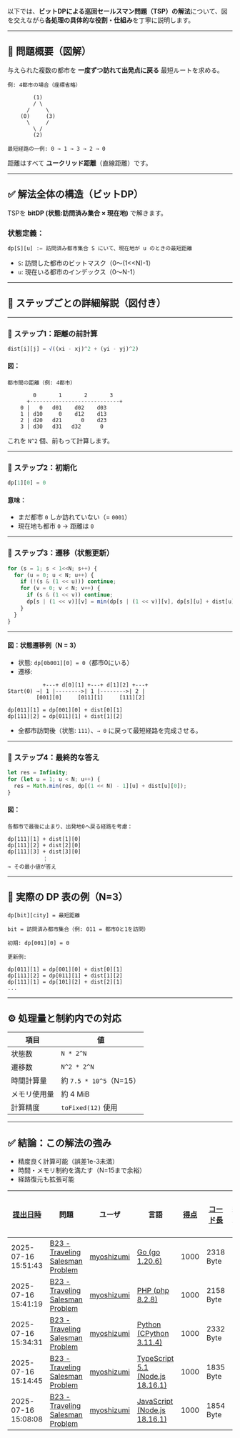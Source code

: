 以下では、**ビットDPによる巡回セールスマン問題（TSP）の解法**について、図を交えながら**各処理の具体的な役割・仕組み**を丁寧に説明します。

---

## 🧭 問題概要（図解）

与えられた複数の都市を **一度ずつ訪れて出発点に戻る** 最短ルートを求める。

```
例: 4都市の場合（座標省略）

        (1)
        / \
      /     \
    (0)     (3)
      \     /
        \ /
        (2)

最短経路の一例: 0 → 1 → 3 → 2 → 0
```

距離はすべて **ユークリッド距離**（直線距離）です。

---

## ✅ 解法全体の構造（ビットDP）

TSPを **bitDP (状態:訪問済み集合 × 現在地)** で解きます。

### 状態定義：

```ts
dp[S][u] := 訪問済み都市集合 S にいて、現在地が u のときの最短距離
```

* `S`: 訪問した都市のビットマスク（0〜(1<\<N)-1）
* `u`: 現在いる都市のインデックス（0〜N-1）

---

## 🧩 ステップごとの詳細解説（図付き）

---

### 🥇 ステップ1：距離の前計算

```ts
dist[i][j] = √((xi - xj)^2 + (yi - yj)^2)
```

#### 図：

```
都市間の距離（例: 4都市）

        0       1       2       3
      +----------------------------+
    0 |   0   d01    d02    d03
    1 | d10     0    d12    d13
    2 | d20   d21      0    d23
    3 | d30   d31   d32      0
```

これを `N^2` 個、前もって計算します。

---

### 🥈 ステップ2：初期化

```ts
dp[1][0] = 0
```

#### 意味：

* まだ都市 `0` しか訪れていない（= `0001`）
* 現在地も都市 `0` → 距離は `0`

---

### 🥉 ステップ3：遷移（状態更新）

```ts
for (s = 1; s < 1<<N; s++) {
  for (u = 0; u < N; u++) {
    if (!(s & (1 << u))) continue;
    for (v = 0; v < N; v++) {
      if (s & (1 << v)) continue;
      dp[s | (1 << v)][v] = min(dp[s | (1 << v)][v], dp[s][u] + dist[u][v]);
    }
  }
}
```

---

#### 図：状態遷移例（N = 3）

* 状態: `dp[0b001][0] = 0`（都市0にいる）
* 遷移:

```
           +---+ d[0][1] +---+ d[1][2] +---+
Start(0) →| 1 |-------->| 1 |-------->| 2 |
         [001][0]     [011][1]     [111][2]

dp[011][1] = dp[001][0] + dist[0][1]
dp[111][2] = dp[011][1] + dist[1][2]
```

* 全都市訪問後（状態: `111`）、`→ 0` に戻って最短経路を完成させる。

---

### 🏁 ステップ4：最終的な答え

```ts
let res = Infinity;
for (let u = 1; u < N; u++) {
  res = Math.min(res, dp[(1 << N) - 1][u] + dist[u][0]);
}
```

#### 図：

```
各都市で最後に止まり、出発地0へ戻る経路を考慮：

dp[111][1] + dist[1][0]
dp[111][2] + dist[2][0]
dp[111][3] + dist[3][0]
           ︙
→ その最小値が答え
```

---

## 🧠 実際の DP 表の例（N=3）

```
dp[bit][city] = 最短距離

bit = 訪問済み都市集合（例: 011 = 都市0と1を訪問）

初期: dp[001][0] = 0

更新例:

dp[011][1] = dp[001][0] + dist[0][1]
dp[111][2] = dp[011][1] + dist[1][2]
dp[111][1] = dp[101][2] + dist[2][1]
...
```

---

## ⚙ 処理量と制約内での対応

| 項目     | 値                    |
| ------ | -------------------- |
| 状態数    | `N * 2^N`            |
| 遷移数    | `N^2 * 2^N`          |
| 時間計算量  | 約 `7.5 * 10^5`（N=15） |
| メモリ使用量 | 約 4 MiB              |
| 計算精度   | `toFixed(12)` 使用     |

---

## ✅ 結論：この解法の強み

* 精度良く計算可能（誤差1e-3未満）
* 時間・メモリ制約を満たす（N=15まで余裕）
* 経路復元も拡張可能

| [提出日時](https://atcoder.jp/contests/tessoku-book/submissions/me?desc=true&orderBy=created) | 問題 | ユーザ | 言語 | [得点](https://atcoder.jp/contests/tessoku-book/submissions/me?desc=true&orderBy=score) | [コード長](https://atcoder.jp/contests/tessoku-book/submissions/me?orderBy=source_length) | 結果 | [実行時間](https://atcoder.jp/contests/tessoku-book/submissions/me?orderBy=time_consumption) | [メモリ](https://atcoder.jp/contests/tessoku-book/submissions/me?orderBy=memory_consumption) |  |
| --- | --- | --- | --- | --- | --- | --- | --- | --- | --- |
| 2025-07-16 15:51:43 | [B23 - Traveling Salesman Problem](https://atcoder.jp/contests/tessoku-book/tasks/tessoku_book_cv) | [myoshizumi](https://atcoder.jp/users/myoshizumi) | [Go (go 1.20.6)](https://atcoder.jp/contests/tessoku-book/submissions/me?f.Language=5002) | 1000 | 2318 Byte |  | 23 ms | 6844 KiB | [詳細](https://atcoder.jp/contests/tessoku-book/submissions/67638699) |
| 2025-07-16 15:41:19 | [B23 - Traveling Salesman Problem](https://atcoder.jp/contests/tessoku-book/tasks/tessoku_book_cv) | [myoshizumi](https://atcoder.jp/users/myoshizumi) | [PHP (php 8.2.8)](https://atcoder.jp/contests/tessoku-book/submissions/me?f.Language=5016) | 1000 | 2158 Byte |  | 101 ms | 34160 KiB | [詳細](https://atcoder.jp/contests/tessoku-book/submissions/67638408) |
| 2025-07-16 15:34:31 | [B23 - Traveling Salesman Problem](https://atcoder.jp/contests/tessoku-book/tasks/tessoku_book_cv) | [myoshizumi](https://atcoder.jp/users/myoshizumi) | [Python (CPython 3.11.4)](https://atcoder.jp/contests/tessoku-book/submissions/me?f.Language=5055) | 1000 | 2332 Byte |  | 553 ms | 20796 KiB | [詳細](https://atcoder.jp/contests/tessoku-book/submissions/67638210) |
| 2025-07-16 15:14:45 | [B23 - Traveling Salesman Problem](https://atcoder.jp/contests/tessoku-book/tasks/tessoku_book_cv) | [myoshizumi](https://atcoder.jp/users/myoshizumi) | [TypeScript 5.1 (Node.js 18.16.1)](https://atcoder.jp/contests/tessoku-book/submissions/me?f.Language=5058) | 1000 | 1835 Byte |  | 87 ms | 59288 KiB | [詳細](https://atcoder.jp/contests/tessoku-book/submissions/67637678) |
| 2025-07-16 15:08:08 | [B23 - Traveling Salesman Problem](https://atcoder.jp/contests/tessoku-book/tasks/tessoku_book_cv) | [myoshizumi](https://atcoder.jp/users/myoshizumi) | [JavaScript (Node.js 18.16.1)](https://atcoder.jp/contests/tessoku-book/submissions/me?f.Language=5009) | 1000 | 1854 Byte |  | 89 ms | 59600 KiB | [詳細](https://atcoder.jp/contests/tessoku-book/submissions/67637515) |